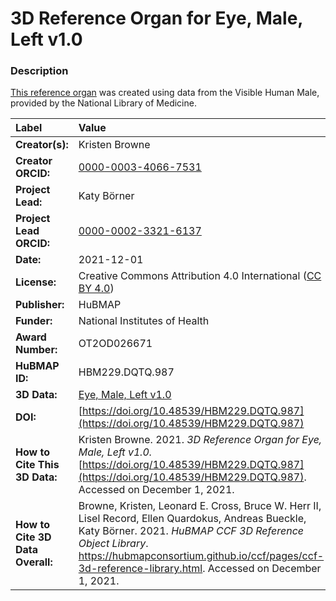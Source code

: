 # 3D Reference Organ for Eye, Male, Left v1.0

### Description
[This reference organ](https://hubmapconsortium.github.io/ccf/pages/ccf-3d-reference-library.html) was created using data from the Visible Human Male, provided by the National Library of Medicine.

| Label | Value |
| :------------- |:-------------|
| **Creator(s):** | Kristen Browne |
| **Creator ORCID:** | [0000-0003-4066-7531](https://orcid.org/0000-0003-4066-7531) |
| **Project Lead:** | Katy B&ouml;rner |
| **Project Lead ORCID:** | [0000-0002-3321-6137](https://orcid.org/0000-0002-3321-6137) |
| **Date:** | 2021-12-01 |
| **License:** | Creative Commons Attribution 4.0 International ([CC BY 4.0](https://creativecommons.org/licenses/by/4.0/)) |
| **Publisher:** | HuBMAP |
| **Funder:** | National Institutes of Health |
| **Award Number:** | OT2OD026671 |
| **HuBMAP ID:** | HBM229.DQTQ.987 |
| **3D Data:** | [Eye, Male, Left v1.0](https://hubmapconsortium.github.io/ccf-releases/v1.1/models/VH_M_Eye_L.glb) |
| **DOI:** | [https://doi.org/10.48539/HBM229.DQTQ.987](https://doi.org/10.48539/HBM229.DQTQ.987) |
| **How to Cite This 3D Data:** | Kristen Browne. 2021. *3D Reference Organ for Eye, Male, Left v1.0.* [https://doi.org/10.48539/HBM229.DQTQ.987](https://doi.org/10.48539/HBM229.DQTQ.987). Accessed on December 1, 2021. |
| **How to Cite 3D Data Overall:** | Browne, Kristen, Leonard E. Cross, Bruce W. Herr II, Lisel Record, Ellen Quardokus, Andreas Bueckle, Katy B&ouml;rner. 2021. *HuBMAP CCF 3D Reference Object Library*. https://hubmapconsortium.github.io/ccf/pages/ccf-3d-reference-library.html. Accessed on December 1, 2021. |
